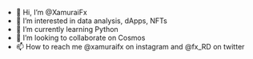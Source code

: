 - 👋 Hi, I’m @XamuraiFx
- 👀 I’m interested in data analysis, dApps, NFTs
- 🌱 I’m currently learning Python
- 💞️ I’m looking to collaborate on Cosmos
- 📫 How to reach me @xamuraifx on instagram and @fx_RD on twitter

<!---
XamuraiFx/XamuraiFx is a ✨ special ✨ repository because its `README.md` (this file) appears on your GitHub profile.
You can click the Preview link to take a look at your changes.
--->
